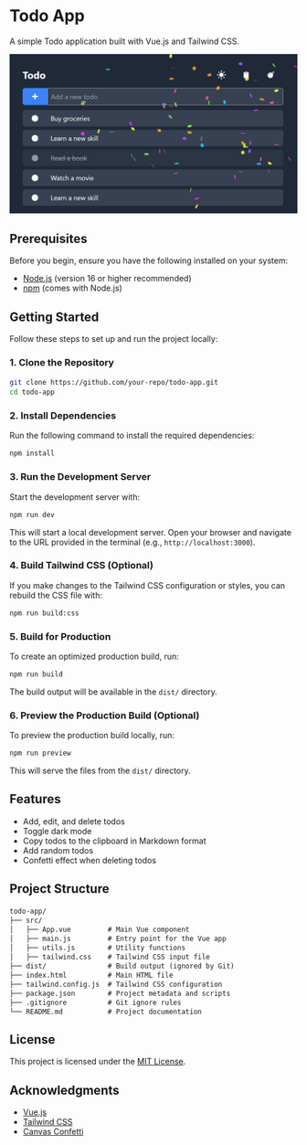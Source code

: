 # Todo App

A simple Todo application built with Vue.js and Tailwind CSS.

![alt text](doc/screenshot1.png)

## Prerequisites

Before you begin, ensure you have the following installed on your system:

- [Node.js](https://nodejs.org/) (version 16 or higher recommended)
- [npm](https://www.npmjs.com/) (comes with Node.js)

## Getting Started

Follow these steps to set up and run the project locally:

### 1. Clone the Repository

```bash
git clone https://github.com/your-repo/todo-app.git
cd todo-app
```

### 2. Install Dependencies

Run the following command to install the required dependencies:

```bash
npm install
```

### 3. Run the Development Server

Start the development server with:

```bash
npm run dev
```

This will start a local development server. Open your browser and navigate to the URL provided in the terminal (e.g., `http://localhost:3000`).

### 4. Build Tailwind CSS (Optional)

If you make changes to the Tailwind CSS configuration or styles, you can rebuild the CSS file with:

```bash
npm run build:css
```

### 5. Build for Production

To create an optimized production build, run:

```bash
npm run build
```

The build output will be available in the `dist/` directory.

### 6. Preview the Production Build (Optional)

To preview the production build locally, run:

```bash
npm run preview
```

This will serve the files from the `dist/` directory.

## Features

- Add, edit, and delete todos
- Toggle dark mode
- Copy todos to the clipboard in Markdown format
- Add random todos
- Confetti effect when deleting todos

## Project Structure

```
todo-app/
├── src/
│   ├── App.vue         # Main Vue component
│   ├── main.js         # Entry point for the Vue app
│   ├── utils.js        # Utility functions
│   ├── tailwind.css    # Tailwind CSS input file
├── dist/               # Build output (ignored by Git)
├── index.html          # Main HTML file
├── tailwind.config.js  # Tailwind CSS configuration
├── package.json        # Project metadata and scripts
├── .gitignore          # Git ignore rules
└── README.md           # Project documentation
```

## License

This project is licensed under the [MIT License](LICENSE).

## Acknowledgments

- [Vue.js](https://vuejs.org/)
- [Tailwind CSS](https://tailwindcss.com/)
- [Canvas Confetti](https://www.npmjs.com/package/canvas-confetti)
